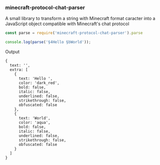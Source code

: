 ### minecraft-protocol-chat-parser
A small library to transform a string with Minecraft format caracter into a JavaScript object compatible with Minecraft's chat protocol

```javascript
const parse = require('minecraft-protocol-chat-parser').parse

console.log(parse('§4Hello §bWorld'));
```
Output
```
{
  text: '',
  extra: [
    {
      text: 'Hello ',   
      color: 'dark_red',
      bold: false,      
      italic: false,
      underlined: false,
      strikethrough: false,
      obfuscated: false
    },
    {
      text: 'World',
      color: 'aqua',
      bold: false,
      italic: false,
      underlined: false,
      strikethrough: false,
      obfuscated: false
    }
  ]
}
```
